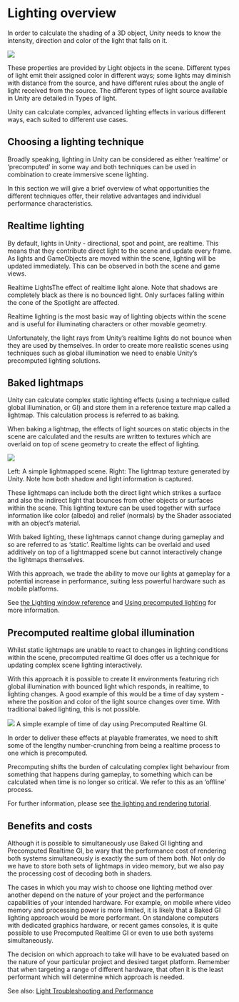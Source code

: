 # Lighting overview

In order to calculate the shading of a 3D object, Unity needs to know the intensity, direction and color of the light that falls on it.

![](https://docs.unity3d.com/uploads/Main/LightBasic.svg)

These properties are provided by Light objects in the scene. Different types of light emit their assigned color in different ways; some lights may diminish with distance from the source, and have different rules about the angle of light received from the source. The different types of light source available in Unity are detailed in Types of light.

Unity can calculate complex, advanced lighting effects in various different ways, each suited to different use cases.

## Choosing a lighting technique

Broadly speaking, lighting in Unity can be considered as either ‘realtime’ or ‘precomputed’ in some way and both techniques can be used in combination to create immersive scene lighting.

In this section we will give a brief overview of what opportunities the different techniques offer, their relative advantages and individual performance characteristics.

## Realtime lighting

By default, lights in Unity - directional, spot and point, are realtime. This means that they contribute direct light to the scene and update every frame. As lights and GameObjects are moved within the scene, lighting will be updated immediately. This can be observed in both the scene and game views.

Realtime LightsThe effect of realtime light alone. Note that shadows are completely black as there is no bounced light. Only surfaces falling within the cone of the Spotlight are affected.

Realtime lighting is the most basic way of lighting objects within the scene and is useful for illuminating characters or other movable geometry.

Unfortunately, the light rays from Unity’s realtime lights do not bounce when they are used by themselves. In order to create more realistic scenes using techniques such as global illumination we need to enable Unity’s precomputed lighting solutions.


## Baked lightmaps

Unity can calculate complex static lighting effects (using a technique called global illumination, or GI) and store them in a reference texture map called a lightmap. This calculation process is referred to as baking.

When baking a lightmap, the effects of light sources on static objects in the scene are calculated and the results are written to textures which are overlaid on top of scene geometry to create the effect of lighting.

![](https://docs.unity3d.com/uploads/GlobalIllumination/Lightmap.png)

Left: A simple lightmapped scene. 
Right: The lightmap texture generated by Unity. 
Note how both shadow and light information is captured.


These lightmaps can include both the direct light which strikes a surface and also the indirect light that bounces from other objects or surfaces within the scene. This lighting texture can be used together with surface information like color (albedo) and relief (normals) by the Shader associated with an object’s material.

With baked lighting, these lightmaps cannot change during gameplay and so are referred to as ‘static’. Realtime lights can be overlaid and used additively on top of a lightmapped scene but cannot interactively change the lightmaps themselves.

With this approach, we trade the ability to move our lights at gameplay for a potential increase in performance, suiting less powerful hardware such as mobile platforms.

See [the Lighting window reference](https://docs.unity3d.com/Manual/GlobalIllumination.html) and [Using precomputed lighting](https://docs.unity3d.com/Manual/UsingPrecomputedLighting.html) for more information.

## Precomputed realtime global illumination

Whilst static lightmaps are unable to react to changes in lighting conditions within the scene, precomputed realtime GI does offer us a technique for updating complex scene lighting interactively.

With this approach it is possible to create lit environments featuring rich global illumination with bounced light which responds, in realtime, to lighting changes. A good example of this would be a time of day system - where the position and color of the light source changes over time. With traditional baked lighting, this is not possible.

![](https://docs.unity3d.com/uploads/GlobalIllumination/timeofdaycycle.gif)
A simple example of time of day using Precomputed Realtime GI.

In order to deliver these effects at playable framerates, we need to shift some of the lengthy number-crunching from being a realtime process to one which is precomputed.

Precomputing shifts the burden of calculating complex light behaviour from something that happens during gameplay, to something which can be calculated when time is no longer so critical. We refer to this as an ‘offline’ process.

For further information, please see [the lighting and rendering tutorial](http://unity3d.com/learn/tutorials/topics/graphics/unity-5-lighting-and-rendering?playlist=17102&_ga=2.182261412.2072518565.1503381887-1300961171.1497254613).

## Benefits and costs

Although it is possible to simultaneously use Baked GI lighting and Precomputed Realtime GI, be wary that the performance cost of rendering both systems simultaneously is exactly the sum of them both. Not only do we have to store both sets of lightmaps in video memory, but we also pay the processing cost of decoding both in shaders.

The cases in which you may wish to choose one lighting method over another depend on the nature of your project and the performance capabilities of your intended hardware. For example, on mobile where video memory and processing power is more limited, it is likely that a Baked GI lighting approach would be more performant. On standalone computers with dedicated graphics hardware, or recent games consoles, it is quite possible to use Precomputed Realtime GI or even to use both systems simultaneously.

The decision on which approach to take will have to be evaluated based on the nature of your particular project and desired target platform. Remember that when targeting a range of different hardware, that often it is the least performant which will determine which approach is needed.

See also: [Light Troubleshooting and Performance](https://docs.unity3d.com/Manual/LightPerformance.html)